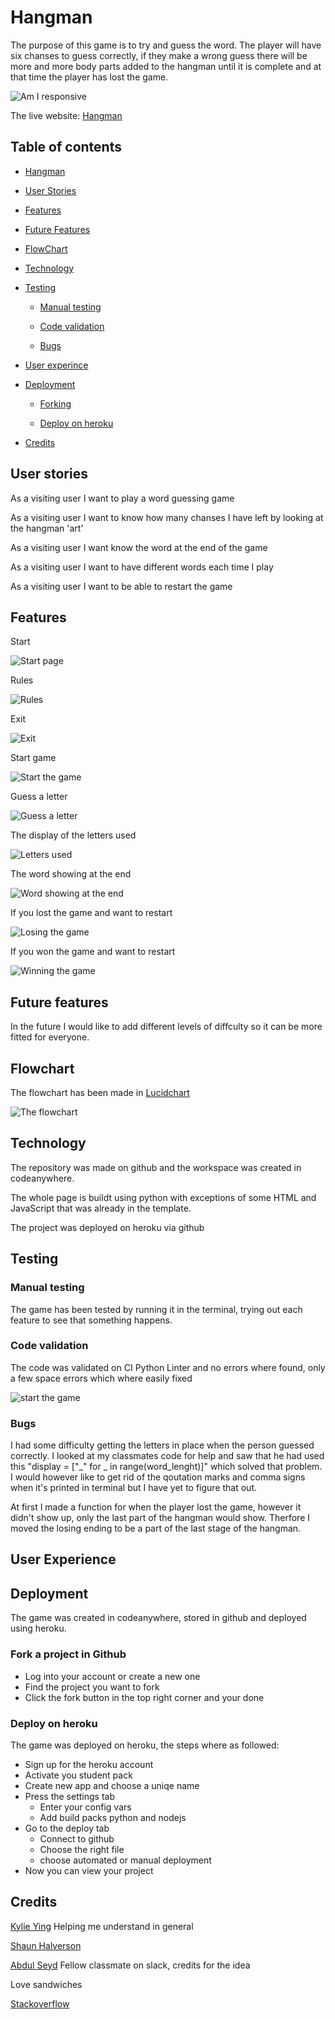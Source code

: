 # Hangman

The purpose of this game is to try and guess the word. The player will have six chanses to guess correctly, if they make a wrong guess there will be more and more body parts added to the hangman until it is complete and at that time the player has lost the game. 

![Am I responsive](screenshots/pp3_am_i_responsive.png)

The live website: [Hangman](https://guess-correct-word-7dc0d1b2b0d6.herokuapp.com/)

## Table of contents

- [Hangman](#hangman)

- [User Stories](#user-stories)

- [Features](#features)

- [Future Features](#future-features)

- [FlowChart](#flowchart)

- [Technology](#technology)

- [Testing](#testing)

    - [Manual testing](#manual-testing)

    - [Code validation](#code-validation)

    - [Bugs](#bugs)

- [User experince](#user-experience)

- [Deployment](#deployment)

    - [Forking](#fork-a-project-in-github)

    - [Deploy on heroku](#Deploy-on-heroku)
    
- [Credits](#credits)

## User stories

As a visiting user I want to play a word guessing game

As a visiting user I want to know how many chanses I have left by looking at the hangman 'art'

As a visiting user I want know the word at the end of the game

As a visiting user I want to have different words each time I play

As a visiting user I want to be able to restart the game

## Features

Start

![Start page](screenshots/pp3_start.png)

Rules

![Rules](screenshots/pp3_rules.png)

Exit

![Exit](screenshots/pp3_if_exit.png)

Start game

![Start the game](screenshots/pp3_start_game.png)

Guess a letter

![Guess a letter](screenshots/pp3_guess_a_letter.png)


The display of the letters used

![Letters used](screenshots/pp3_letters_used.png)

The word showing at the end

![Word showing at the end](screenshots/pp3_word_shows_at_end.png)

If you lost the game and want to restart

![Losing the game](screenshots/pp3_lost_game.png)

If you won the game and want to restart

![Winning the game](screenshots/pp3_won.png)

## Future features

In the future I would like to add different levels of diffculty so it can be more fitted for everyone. 

## Flowchart

The flowchart has been made in [Lucidchart](https://www.lucidchart.com/pages/sv/landing?utm_source=bing&utm_medium=cpc&utm_campaign=_chart_sv_allcountries_mixed_search_brand_exact_&km_CPC_CampaignId=369459367&km_CPC_AdGroupID=1234751733984489&km_CPC_Keyword=lucidchart&km_CPC_MatchType=e&km_CPC_ExtensionID={extensionid}&km_CPC_Network=o&km_CPC_AdPosition=&km_CPC_Creative=&km_CPC_TargetID=kwd-77172125927078:loc-174&km_CPC_Country=153578&km_CPC_Device=c&km_CPC_placement=&km_CPC_target=&mkt_query=lucidchart&msclkid=fe6f3579a30b1b9d6b5350edad8f1942)

![The flowchart](screenshots/Flowchart_pp3.png)

## Technology

The repository was made on github and the workspace was created in codeanywhere.

The whole page is buildt using python with exceptions of some HTML and JavaScript that was already in the template.

The project was deployed on heroku via github

## Testing

   ### Manual testing

   The game has been tested by running it in the terminal, trying out each feature to see that something happens.

   ### Code validation

   The code was validated on CI Python Linter and no errors where found, only a few space errors which where easily fixed
    
   ![start the game](screenshots/pp3_validation.png)

   ### Bugs

   I had some difficulty getting the letters in place when the person guessed correctly. I looked at my classmates code for help and saw that he had used this "display = ["_" for _ in range(word_lenght)]" which solved that problem. I would however like to get rid of the qoutation marks and comma signs when it's printed in terminal but I have yet to figure that out.

   At first I made a function for when the player lost the game, however it didn't show up, only the last part of the hangman would show. Therfore I moved the losing ending to be a part of the last stage of the hangman.

## User Experience

## Deployment

The game was created in codeanywhere, stored in github and deployed using heroku.

### Fork a project in Github

 * Log into your account or create a new one
 * Find the project you want to fork
 * Click the fork button in the top right corner and your done

### Deploy on heroku

The game was deployed on heroku, the steps where as followed:

 * Sign up for the heroku account
 * Activate you student pack
 * Create new app and choose a uniqe name
 * Press the settings tab
    * Enter your config vars
    * Add  build packs python and nodejs
* Go to the deploy tab
    * Connect to github
    * Choose the right file
    * choose automated or manual deployment
* Now you can view your project

## Credits

[Kylie Ying](https://www.youtube.com/watch?v=cJJTnI22IF8) Helping me understand in general

[Shaun Halverson](https://www.youtube.com/watch?v=pFvSb7cb_Us)

[Abdul Seyd](https://github.com/AbdulSyed05) Fellow classmate on slack, credits for the idea

Love sandwiches 

[Stackoverflow](https://stackoverflow.com/questions/2084508/clear-terminal-in-python)
